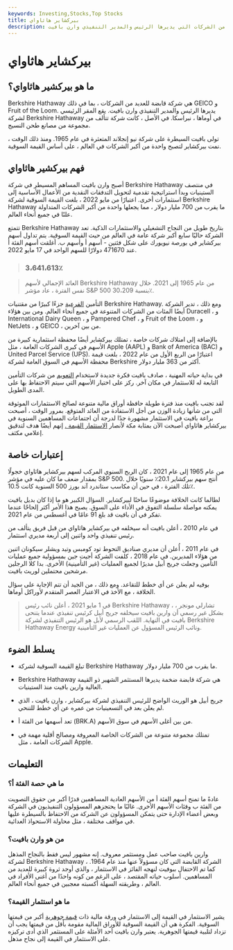 ```yaml
---
keywords: Investing,Stocks,Top Stocks
title: بيركشاير هاثاواي
description: بيركشاير هاثاواي هي شركة قابضة للعديد من الشركات التي يديرها الرئيس والمدير التنفيذي وارن بافيت.
---
```


# بيركشاير هاثاواي
## ما هو بيركشير هاثاواي؟

Berkshire Hathaway هي شركة قابضة للعديد من الشركات ، بما في ذلك GEICO و Fruit of the Loom. يديرها الرئيس والمدير التنفيذي وارن بافيت. يقع المقر الرئيسي لشركة Berkshire Hathaway في أوماها ، نبراسكا. في الأصل ، كانت شركة تتألف من مجموعة من مصانع طحن النسيج.

تولى بافيت السيطرة على شركة نيو إنجلاند المتعثرة في عام 1965. ومنذ ذلك الوقت ، نمت بيركشاير لتصبح واحدة من أكبر الشركات في العالم ، على أساس القيمة السوقية.

## فهم بيركشير هاثاواي

أصبح وارن بافيت المساهم المسيطر في شركة Berkshire Hathaway في منتصف الستينيات وبدأ استراتيجية تقدمية لتحويل التدفقات النقدية من الأعمال الأساسية إلى استثمارات أخرى. اعتبارًا من مايو 2022 ، بلغت القيمة السوقية لشركة Berkshire Hathaway ما يقرب من 700 مليار دولار ، مما يجعلها واحدة من أكبر الشركات المتداولة علنًا في جميع أنحاء العالم.

تتمتع Berkshire Hathaway بتاريخ طويل من النجاح التشغيلي والاستثمارات الذكية. تعد الشركة حاليًا سابع أكبر شركة عامة في العالم من حيث القيمة السوقية. يتم تداول أسهم بيركشاير في بورصة نيويورك على شكل فئتين - أسهم أ وأسهم ب. أغلقت أسهم الفئة أ عند 471670 دولارًا للسهم الواحد في 17 مايو 2022.

> ### 3،641،613٪

> العائد الإجمالي لأسهم Berkshire Hathaway من عام 1965 إلى 2021. خلال نفس الفترة ، عاد مؤشر S&P 500 بنسبة 30،209٪.

>

التأمين [الفرعية](/subsidiary) جزءًا كبيرًا من مقتنيات Berkshire Hathaway. ومع ذلك ، تدير الشركة أيضًا المئات من الشركات المتنوعة في جميع أنحاء العالم. ومن بين هؤلاء Duracell ، و International Dairy Queen ، و Pampered Chef ، و Fruit of the Loom ، و NetJets ، و GEICO ، من بين آخرين.

بالإضافة إلى امتلاك شركات خاصة ، تمتلك بيركشاير أيضًا محفظة استثمارية كبيرة من الأسهم في كبرى الشركات العامة ، مثل Apple (AAPL) و Bank of America (BAC) و United Parcel Service (UPS). اعتبارًا من الربع الأول من عام 2022 ، بلغت قيمة محفظة الأسهم في السوق العامة لشركة Berkshire أكثر من 363 مليار دولار.

في بداية حياته المهنية ، صادف بافيت فكرة جديدة لاستخدام [التعويم](/float) من شركات التأمين التابعة له للاستثمار في مكان آخر. ركز على اختيار الأسهم التي سيتم الاحتفاظ بها على المدى الطويل.

لقد تجنب بافيت منذ فترة طويلة حافظة أوراق مالية متنوعة لصالح الاستثمارات الموثوقة التي من شأنها زيادة الوزن من أجل الاستفادة من العائد المتوقع. بمرور الوقت ، أصبحت براعة بافيت في الاستثمار مشهورة جدًا لدرجة أن اجتماعات المساهمين السنوية في بيركشاير هاثاواي أصبحت الآن بمثابة مكة لأنصار [الاستثمار القيمة .](/valueinvesting) إنهم أيضًا هدف لتدقيق إعلامي مكثف.

## إعتبارات خاصة

من عام 1965 إلى عام 2021 ، كان الربح السنوي المركب لسهم بيركشاير هاثاواي خجولًا بمقدار ضعف ما كان عليه في مؤشر S&P 500. أنتج سهم بيركشاير 20.1٪ سنويًا خلال تلك الفترة ، في حين أن مكاسب ستاندرد آند بورز 500 السنوية كانت 10.5٪.

لطالما كانت الخلافة موضوعًا ساخنًا لبيركشاير. السؤال الكبير هو ما إذا كان بديل بافيت يمكنه مواصلة سلسلة التفوق في الأداء على السوق. يصبح هذا الأمر أكثر إلحاحًا عندما تفكر في أن بافيت قد بلغ 91 عامًا في أغسطس من عام 2021.

في عام 2010 ، أعلن بافيت أنه سيخلفه في بيركشاير هاثاواي من قبل فريق يتألف من رئيس تنفيذي واحد واثنين إلى أربعة مديري استثمار.

في عام 2011 ، أُعلن أن مديري صناديق التحوط تود كومبس وتيد ويشلر سيكونان اثنين من هؤلاء المديرين. في عام 2018 ، كلفت الشركة أجيت جين بمسؤولية جميع عمليات التأمين وجعلت جريج أبيل مديرًا لجميع العمليات (غير التأمينية) الأخرى. بدا كلا الرجلين مرشحين محتملين لوريث بافيت.

بوفيه لم يعلن عن أي خطط للتقاعد. ومع ذلك ، من الجيد أن تتم الإجابة على سؤال الخلافة ، مع الأخذ في الاعتبار العصر المتقدم لأوراكل أوماها.

> في 1 مايو 2021 ، أعلن نائب رئيس Berkshire Hathaway ، تشارلي مونجر ، بشكل غير رسمي أن وارين بافيت سيخلفه جريج أبيل كرئيس تنفيذي عندما يتنحى بافيت في النهاية. اللقب الرسمي لأبل هو الرئيس التنفيذي لشركة Berkshire Hathaway Energy ونائب الرئيس المسؤول عن العمليات غير التأمينية.

>

## يسلط الضوء

- تبلغ القيمة السوقية لشركة Berkshire Hathaway ما يقرب من 700 مليار دولار.

- Berkshire Hathaway هي شركة قابضة ضخمة يديرها المستثمر الشهير ذو القيمة العالية وارين بافيت منذ الستينيات.

- جريج أبيل هو الوريث الواضح للرئيس التنفيذي لشركة بيركشاير ، وارن بافيت ، الذي لم يعلن بعد في التسعينيات من عمره عن أي خطط للتنحي.

- تعد أسهمها من الفئة أ (BRK.A) من بين أغلى الأسهم في سوق الأسهم.

- تمتلك مجموعة متنوعة من الشركات الخاصة المعروفة ومصالح أقلية مهمة في الشركات العامة ، مثل Apple.

## التعليمات

### ما هي حصة الفئة أ؟

عادةً ما تمنح أسهم الفئة أ من الأسهم العادية المساهمين قدرًا أكبر من حقوق التصويت من الفئة ب وفئات الأسهم الأخرى. غالبًا ما يحتجزهم المسؤولون التنفيذيون في الشركة وبعض أعضاء الإدارة حتى يتمكن المسؤولون عن الشركة من الاحتفاظ بالسيطرة عليها في مواقف مختلفة ، مثل محاولة الاستحواذ العدائية.

### من هو وارن بافيت؟

وارين بافيت صاحب عمل ومستثمر معروف. إنه مشهور ليس فقط بالنجاح المذهل لشركة Berkshire Hathaway ، الشركة القابضة التي كان مسؤولاً عنها منذ عام 1964. كما تم الاحتفال ببوفيت لنهجه الفائز في الاستثمار ، والذي أوجد ثروة كبيرة للعديد من المساهمين. أسلوب حياته المقتصد ، على الرغم من كونه واحدًا من أغنى الأفراد في العالم ، وطريقته السهلة أكسبته معجبين في جميع أنحاء العالم.

### ما هو استثمار القيمة؟

يشير الاستثمار في القيمة إلى الاستثمار في ورقة مالية ذات [قيمة جوهرية](/intrinsicvalue) أكبر من قيمتها السوقية. الفكرة هي أن القيمة السوقية للأوراق المالية مقومة بأقل من قيمتها يجب أن تزداد لتلبية قيمتها الجوهرية. يعتبر وارن بافيت أحد الأمثلة على المستثمر الذي أدى تركيزه على الاستثمار في القيمة إلى نجاح مذهل.

